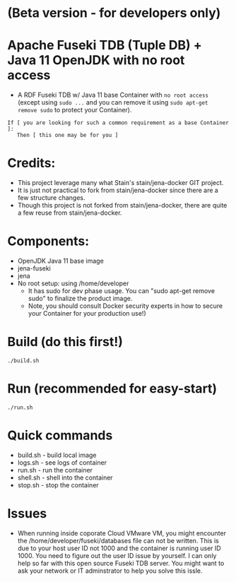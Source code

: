 # (Beta version - for developers only)

# Apache Fuseki TDB (Tuple DB) + Java 11 OpenJDK with no root access 
* A RDF Fuseki TDB w/ Java 11 base Container with `no root access` (except using `sudo ...` and you can remove it using `sudo apt-get remove sudo` to protect your Container). 
```
If [ you are looking for such a common requirement as a base Container ]:
   Then [ this one may be for you ]
```

# Credits:
* This project leverage many what Stain's stain/jena-docker GIT project.
* It is just not practical to fork from stain/jena-docker since there are a few structure changes.
* Though this project is not forked from stain/jena-docker, there are quite a few reuse from stain/jena-docker.

# Components:
* OpenJDK Java 11 base image
* jena-fuseki
* jena
* No root setup: using /home/developer 
  * It has sudo for dev phase usage. You can "sudo apt-get remove sudo" to finalize the product image.
  * Note, you should consult Docker security experts in how to secure your Container for your production use!)

# Build (do this first!)
```
./build.sh
```

# Run (recommended for easy-start)
```
./run.sh
```

# Quick commands
* build.sh - build local image
* logs.sh - see logs of container
* run.sh - run the container
* shell.sh - shell into the container
* stop.sh - stop the container

# Issues
* When running inside coporate Cloud VMware VM, you might encounter the /home/developer/fuseki/databases file can not be written. This is due to your host user ID not 1000 and the container is running user ID 1000. You need to figure out the user ID issue by yourself. I can only help so far with this open source Fuseki TDB server. You might want to ask your network or IT adminstrator to help you solve this issle.
